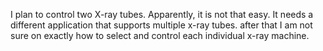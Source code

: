 I plan to control two X-ray tubes. Apparently, it is not that easy. 
It needs a different application that supports multiple x-ray tubes. 
after that I am not sure on exactly how to select and control each individual x-ray machine.
